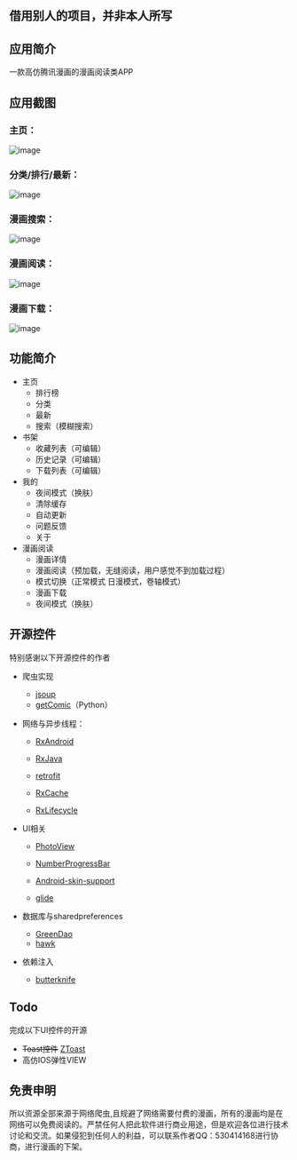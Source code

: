 ## 借用别人的项目，并非本人所写
## 应用简介
  一款高仿腾讯漫画的漫画阅读类APP

## 应用截图
### 主页：
![image](https://img-blog.csdn.net/20180412181454255)
### 分类/排行/最新：
![image](https://img-blog.csdn.net/20180412181526892)
### 漫画搜索：
![image](https://img-blog.csdn.net/20180412181504274)
### 漫画阅读：
![image](https://img-blog.csdn.net/2018041218151119)
### 漫画下载：
![image](https://img-blog.csdn.net/20180412181519181)



## 功能简介
- 主页
   -  排行榜
   -  分类
   -  最新
   -  搜索（模糊搜索）
- 书架
   - 收藏列表（可编辑）
   - 历史记录（可编辑）
   - 下载列表（可编辑）
- 我的
   - 夜间模式（换肤）
   - 清除缓存
   - 自动更新
   - 问题反馈
   - 关于
- 漫画阅读
   - 漫画详情
   - 漫画阅读（预加载，无缝阅读，用户感觉不到加载过程）
   - 模式切换（正常模式 日漫模式，卷轴模式）
   - 漫画下载
   - 夜间模式（换肤）

## 开源控件

特别感谢以下开源控件的作者
- 爬虫实现
  - [jsoup](https://github.com/jhy/jsoup)
  - [getComic](https://github.com/abcfy2/getComic)（Python）

- 网络与异步线程：

  - [RxAndroid](https://github.com/ReactiveX/RxAndroid/)
  - [RxJava](https://github.com/ReactiveX/RxJava)

  - [retrofit](https://github.com/square/retrofit)
  - [RxCache](https://github.com/VictorAlbertos/RxCache)
  - [RxLifecycle](https://github.com/trello/RxLifecycle)
- UI相关
  - [PhotoView](https://github.com/chrisbanes/PhotoView)

  - [NumberProgressBar](https://github.com/daimajia/NumberProgressBar)
  - [Android-skin-support](https://github.com/ximsfei/Android-skin-support)
  - [glide](https://github.com/bumptech/glide)
- 数据库与sharedpreferences
  - [GreenDao](https://github.com/greenrobot/greenDAO) 
  - [hawk](https://github.com/orhanobut/hawk)
- 依赖注入
  - [butterknife](https://github.com/JakeWharton/butterknife)


## Todo

 完成以下UI控件的开源
 - ~~Toast控件~~ [ZToast](https://github.com/zhhr1122/ZToastDemo)
 - 高仿IOS弹性VIEW

## 免责申明

   所以资源全部来源于网络爬虫,且规避了网络需要付费的漫画，所有的漫画均是在网络可以免费阅读的。严禁任何人把此软件进行商业用途，但是欢迎各位进行技术讨论和交流。如果侵犯到任何人的利益，可以联系作者QQ：530414168进行协商，进行漫画的下架。
